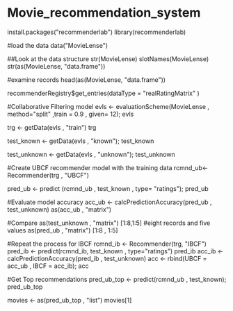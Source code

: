 # Movie_recommendation_system

install.packages("recommenderlab")
library(recommenderlab)

#load the data
data("MovieLense")

##Look at the data structure
str(MovieLense)
slotNames(MovieLense)
str(as(MovieLense, "data.frame"))

#examine records
head(as(MovieLense, "data.frame"))

recommenderRegistry$get_entries(dataType = "realRatingMatrix" )

#Collaborative Filtering model
evls <- evaluationScheme(MovieLense , method="split" ,train = 0.9 , given= 12);
evls

trg <- getData(evls , "train")
trg

test_known <- getData(evls , "known");
test_known

test_unknown <- getData(evls , "unknown");
test_unknown

#Create UBCF recommender model with the training data
rcmnd_ub<- Recommender(trg , "UBCF")

pred_ub <- predict (rcmnd_ub , test_known , type= "ratings");
pred_ub

#Evaluate model accuracy
acc_ub <- calcPredictionAccuracy(pred_ub , test_unknown)
as(acc_ub , "matrix")

#Compare
as(test_unknown , "matrix") [1:8,1:5] #eight records and five values
as(pred_ub , "matrix") [1:8 , 1:5]

#Repeat the process for IBCF
rcmnd_ib <- Recommender(trg, "IBCF")
pred_ib <- predict(rcmnd_ib, test_known , type="ratings")
pred_ib
acc_ib <-calcPredictionAccuracy(pred_ib , test_unknown)
acc <- rbind(UBCF = acc_ub , IBCF = acc_ib);
acc

#Get Top recommendations
pred_ub_top <- predict(rcmnd_ub , test_known);
pred_ub_top

movies <- as(pred_ub_top , "list")
movies[1]
